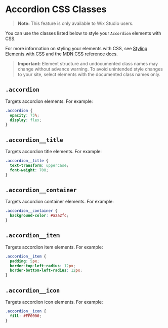 <!-- This article was published using the Doc Push single-sourcing tool. Any changes to this article MUST be made in the source file. Find it at www.github.com/wix-private/velo-docs.-->

# Accordion CSS Classes

> **Note:** This feature is only available to Wix Studio users.

You can use the classes listed below
to style your `Accordion` elements with CSS.

For more information on styling your elements with CSS, see
[Styling Elements with CSS]($w/styling-elements-with-css) and the
[MDN CSS reference docs](https://developer.mozilla.org/en-US/docs/Learn/CSS).

<blockquote class="important">

__Important:__
Element structure and undocumented class names
may change without advance warning.
To avoid unintended style changes to your site,
select elements with the documented class names only.

</blockquote>

## `.accordion`

Targets accordion elements.
For example:

```css
.accordion {
  opacity: 75%;
  display: flex;
}
```

## `.accordion__title`

Targets accordion title elements.
For example:

```css
.accordion__title {
  text-transform: uppercase;
  font-weight: 700;
}
```

## `.accordion__container`

Targets accordion container elements.
For example:

```css
.accordion__container {
  background-color: #a2a2fc;
}
```

## `.accordion__item`

Targets accordion item elements.
For example:

```css
.accordion__item {
  padding: 5px;
  border-top-left-radius: 12px;
  border-bottom-left-radius: 12px;
}
```

## `.accordion__icon`

Targets accordion icon elements.
For example:

```css
.accordion__icon {
  fill: #FF0000;
}
```

